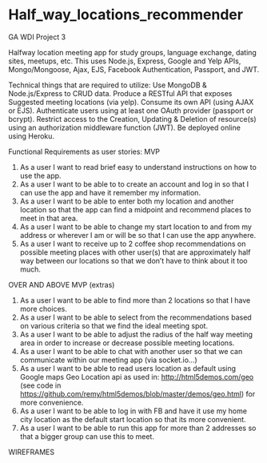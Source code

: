 # Half_way_locations_recommender
GA WDI Project 3

Halfway location meeting app for study groups, language exchange, dating sites, meetups, etc.
This uses Node.js, Express, Google and Yelp APIs, Mongo/Mongoose, Ajax, EJS, Facebook Authentication, Passport, and JWT.

Technical things that are required to utilize:
Use MongoDB & Node.js/Express to CRUD data.
Produce a RESTful API that exposes Suggested meeting locations (via yelp).
Consume its own API (using AJAX or EJS).
Authenticate users using at least one OAuth provider (passport or bcrypt).
Restrict access to the Creation, Updating & Deletion of resource(s) using an authorization middleware function (JWT).
Be deployed online using Heroku.

Functional Requirements as user stories:
MVP
1. As a user I want to read brief easy to understand instructions on how to use the app.
2. As a user I want to be able to to create an account and log in so that I can use the app and have it remember my information.
3. As a user I want to be able to enter both my location and another location so that the app can find a midpoint and recommend places to meet in that area.
4. As a user I want to be able to change my start location to and from my address or wherever I am or will be so that I can use the app anywhere.
5. As a user I want to receive up to 2 coffee shop recommendations on possible meeting places with other user(s) that are approximately half way between our locations so that we don’t have to think about it too much.


OVER AND ABOVE MVP (extras)
1. As a user I want to be able to find more than 2 locations so that I have more choices.
2. As a user I want to be able to select from the recommendations based on various criteria so that we find the ideal meeting spot.
3. As a user I want to be able to adjust the radius of the half way meeting area in order to increase or decrease possible meeting locations.
4. As a user I want to be able to chat with another user so that we can communicate within our meeting app (via socket.io…)
5. As a user I want to be able to read users location as default using Google maps Geo Location api as used in: http://html5demos.com/geo (see code in https://github.com/remy/html5demos/blob/master/demos/geo.html) for more convenience.
6. As a user I want to be able to log in with FB and have it use my home city location as the default start location so that its more convenient.
7. As a user I want to be able to run this app for more than 2 addresses so that a bigger group can use this to meet.

WIREFRAMES
